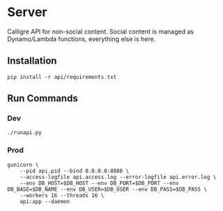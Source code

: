 # Server
Calligre API for non-social content. Social content is managed as Dynamo/Lambda
functions, everything else is here.

## Installation

    pip install -r api/requirements.txt

## Run Commands

### Dev

    ./runapi.py

### Prod

    gunicorn \
        --pid api.pid --bind 0.0.0.0:8080 \
        --access-logfile api.access.log --error-logfile api.error.log \
        --env DB_HOST=$DB_HOST --env DB_PORT=$DB_PORT --env DB_BASE=$DB_NAME --env DB_USER=$DB_USER --env DB_PASS=$DB_PASS \
        --workers 16 --threads 16 \
        api:app --daemon
